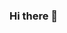 ### Hi there 👋

<!--
**v8blink/v8blink** is a ✨ _special_ ✨ repository because its `README.md` (this file) appears on your GitHub profile.

Here are some ideas to get you started:

- 🔭 努力做一名 V8 源码的朗读者
- 🌱 chromium-based XSS 检测工具
- 👯 热爱 chromium 源码
- 📫 v8blink@outlook.com  微信：qq9123013
-->
